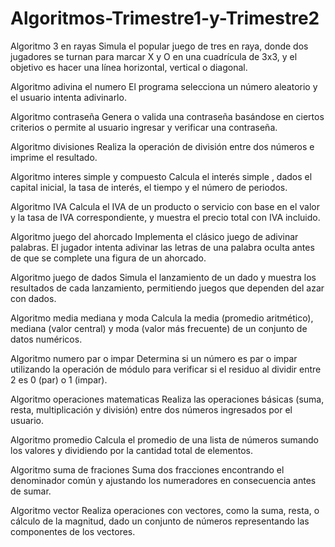 # Algoritmos-Trimestre1-y-Trimestre2

Algoritmo 3 en rayas
Simula el popular juego de tres en raya, donde dos jugadores se turnan para marcar X y O en una cuadrícula de 3x3, y el objetivo es hacer una línea horizontal, vertical o diagonal.

Algoritmo adivina el numero
El programa selecciona un número aleatorio y el usuario intenta adivinarlo. 

Algoritmo contraseña
Genera o valida una contraseña basándose en ciertos criterios  o permite al usuario ingresar y verificar una contraseña.

Algoritmo divisiones
Realiza la operación de división entre dos números e imprime el resultado.

Algoritmo interes simple y compuesto
Calcula el interés simple , dados el capital inicial, la tasa de interés, el tiempo y el número de periodos.
 
Algoritmo IVA
Calcula el IVA de un producto o servicio con base en el valor y la tasa de IVA correspondiente, y muestra el precio total con IVA incluido.

Algoritmo juego del ahorcado
Implementa el clásico juego de adivinar palabras. El jugador intenta adivinar las letras de una palabra oculta antes de que se complete una figura de un ahorcado.

Algoritmo juego de dados
Simula el lanzamiento de un dado y muestra los resultados de cada lanzamiento, permitiendo juegos que dependen del azar con dados.

Algoritmo media mediana y moda
Calcula la media (promedio aritmético), mediana (valor central) y moda (valor más frecuente) de un conjunto de datos numéricos.

Algoritmo numero par o impar
 Determina si un número es par o impar utilizando la operación de módulo para verificar si el residuo al dividir entre 2 es 0 (par) o 1 (impar).
 
Algoritmo operaciones matematicas
 Realiza las operaciones básicas (suma, resta, multiplicación y división) entre dos números ingresados por el usuario.
 
Algoritmo promedio
Calcula el promedio de una lista de números sumando los valores y dividiendo por la cantidad total de elementos.

Algoritmo suma de fraciones
Suma dos fracciones encontrando el denominador común y ajustando los numeradores en consecuencia antes de sumar.

Algoritmo vector
 Realiza operaciones con vectores, como la suma, resta, o cálculo de la magnitud, dado un conjunto de números representando las componentes de los vectores.
